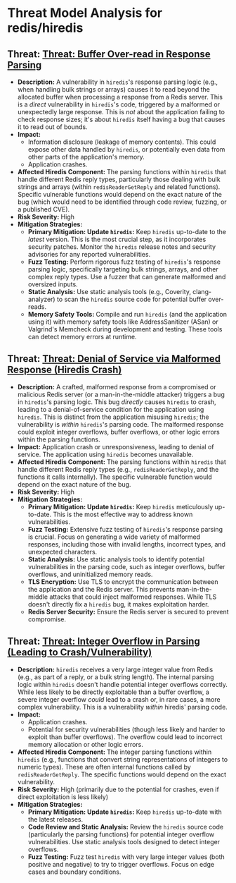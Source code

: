 # Threat Model Analysis for redis/hiredis

## Threat: [Threat: Buffer Over-read in Response Parsing](./threats/threat_buffer_over-read_in_response_parsing.md)

*   **Description:** A vulnerability in `hiredis`'s response parsing logic (e.g., when handling bulk strings or arrays) causes it to read beyond the allocated buffer when processing a response from a Redis server.  This is a *direct* vulnerability in `hiredis`'s code, triggered by a malformed or unexpectedly large response. This is *not* about the application failing to check response sizes; it's about `hiredis` itself having a bug that causes it to read out of bounds.
*   **Impact:**
    *   Information disclosure (leakage of memory contents).  This could expose other data handled by `hiredis`, or potentially even data from other parts of the application's memory.
    *   Application crashes.
*   **Affected Hiredis Component:** The parsing functions within `hiredis` that handle different Redis reply types, particularly those dealing with bulk strings and arrays (within `redisReaderGetReply` and related functions).  Specific vulnerable functions would depend on the exact nature of the bug (which would need to be identified through code review, fuzzing, or a published CVE).
*   **Risk Severity:** High
*   **Mitigation Strategies:**
    *   **Primary Mitigation: Update `hiredis`:** Keep `hiredis` up-to-date to the *latest* version.  This is the most crucial step, as it incorporates security patches.  Monitor the `hiredis` release notes and security advisories for any reported vulnerabilities.
    *   **Fuzz Testing:** Perform rigorous fuzz testing of `hiredis`'s response parsing logic, specifically targeting bulk strings, arrays, and other complex reply types.  Use a fuzzer that can generate malformed and oversized inputs.
    *   **Static Analysis:** Use static analysis tools (e.g., Coverity, clang-analyzer) to scan the `hiredis` source code for potential buffer over-reads.
    *   **Memory Safety Tools:** Compile and run `hiredis` (and the application using it) with memory safety tools like AddressSanitizer (ASan) or Valgrind's Memcheck during development and testing.  These tools can detect memory errors at runtime.

## Threat: [Threat: Denial of Service via Malformed Response (Hiredis Crash)](./threats/threat_denial_of_service_via_malformed_response__hiredis_crash_.md)

*   **Description:** A crafted, malformed response from a compromised or malicious Redis server (or a man-in-the-middle attacker) triggers a bug in `hiredis`'s parsing logic.  This bug *directly* causes `hiredis` to crash, leading to a denial-of-service condition for the application using `hiredis`. This is distinct from the application misusing `hiredis`; the vulnerability is *within* `hiredis`'s parsing code. The malformed response could exploit integer overflows, buffer overflows, or other logic errors within the parsing functions.
*   **Impact:** Application crash or unresponsiveness, leading to denial of service. The application using `hiredis` becomes unavailable.
*   **Affected Hiredis Component:** The parsing functions within `hiredis` that handle different Redis reply types (e.g., `redisReaderGetReply`, and the functions it calls internally). The specific vulnerable function would depend on the exact nature of the bug.
*   **Risk Severity:** High
*   **Mitigation Strategies:**
    *   **Primary Mitigation: Update `hiredis`:**  Keep `hiredis` meticulously up-to-date.  This is the most effective way to address known vulnerabilities.
    *   **Fuzz Testing:**  Extensive fuzz testing of `hiredis`'s response parsing is crucial.  Focus on generating a wide variety of malformed responses, including those with invalid lengths, incorrect types, and unexpected characters.
    *   **Static Analysis:** Use static analysis tools to identify potential vulnerabilities in the parsing code, such as integer overflows, buffer overflows, and uninitialized memory reads.
    *   **TLS Encryption:** Use TLS to encrypt the communication between the application and the Redis server.  This prevents man-in-the-middle attacks that could inject malformed responses.  While TLS doesn't directly fix a `hiredis` bug, it makes exploitation harder.
    * **Redis Server Security:** Ensure the Redis server is secured to prevent compromise.

## Threat: [Threat: Integer Overflow in Parsing (Leading to Crash/Vulnerability)](./threats/threat_integer_overflow_in_parsing__leading_to_crashvulnerability_.md)

* **Description:** `hiredis` receives a very large integer value from Redis (e.g., as part of a reply, or a bulk string length). The internal parsing logic within `hiredis` doesn't handle potential integer overflows correctly. While less likely to be directly exploitable than a buffer overflow, a severe integer overflow *could* lead to a crash or, in rare cases, a more complex vulnerability. This is a vulnerability *within* hiredis' parsing code.
* **Impact:**
    * Application crashes.
    * Potential for security vulnerabilities (though less likely and harder to exploit than buffer overflows). The overflow could lead to incorrect memory allocation or other logic errors.
* **Affected Hiredis Component:** The integer parsing functions within `hiredis` (e.g., functions that convert string representations of integers to numeric types). These are often internal functions called by `redisReaderGetReply`. The specific functions would depend on the exact vulnerability.
* **Risk Severity:** High (primarily due to the potential for crashes, even if direct exploitation is less likely)
* **Mitigation Strategies:**
    * **Primary Mitigation: Update `hiredis`:** Keep `hiredis` up-to-date with the latest releases.
    * **Code Review and Static Analysis:** Review the `hiredis` source code (particularly the parsing functions) for potential integer overflow vulnerabilities. Use static analysis tools designed to detect integer overflows.
    * **Fuzz Testing:** Fuzz test `hiredis` with very large integer values (both positive and negative) to try to trigger overflows. Focus on edge cases and boundary conditions.

